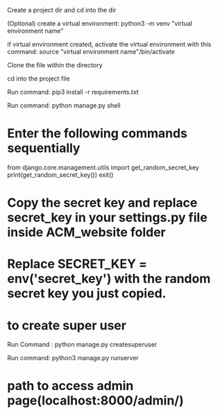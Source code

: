 Create a project dir and cd into the dir

(Optional) create a virtual environment: python3 -m venv "virtual environment name"

if virtual environment created, activate the virtual environment with this command: source "virtual environment name"/bin/activate

Clone the file within the directory

cd into the project file

Run command: pip3 install -r requirements.txt

Run command: python manage.py shell
# Enter the following commands sequentially
from django.core.management.utils import get_random_secret_key
print(get_random_secret_key())
exit()

# Copy the secret key and replace secret_key in your settings.py file inside ACM_website folder
# Replace SECRET_KEY = env('secret_key') with the random secret key you just copied.

# to create super user
Run Command : python manage.py createsuperuser

Run command: python3 manage.py runserver

# path to access admin page(localhost:8000/admin/)
